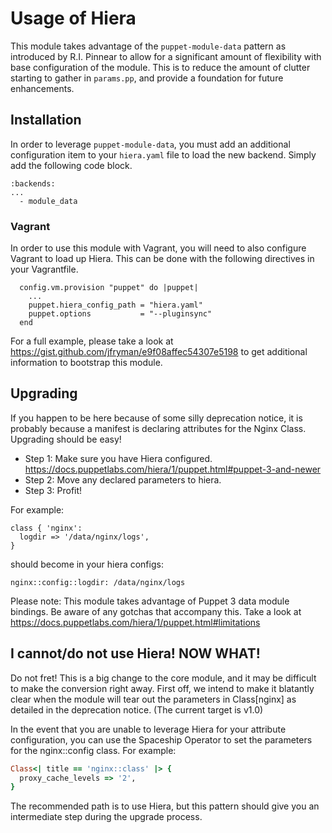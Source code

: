 # Usage of Hiera

This module takes advantage of the `puppet-module-data` pattern as introduced
by R.I. Pinnear to allow for a significant amount of flexibility with base
configuration of the module. This is to reduce the amount of clutter starting
to gather in `params.pp`, and provide a foundation for future enhancements.

## Installation

In order to leverage `puppet-module-data`, you must add an additional
configuration item to your `hiera.yaml` file to load the new backend. Simply
add the following code block.

```
:backends:
...
  - module_data
```

### Vagrant

In order to use this module with Vagrant, you will need to also configure
Vagrant to load up Hiera. This can be done with the following directives
in your Vagrantfile.

```
  config.vm.provision "puppet" do |puppet|
    ...
    puppet.hiera_config_path = "hiera.yaml"
    puppet.options           = "--pluginsync"
  end
```

For a full example, please take a look at https://gist.github.com/jfryman/e9f08affec54307e5198
to get additional information to bootstrap this module.

## Upgrading

If you happen to be here because of some silly deprecation notice, it is
probably because a manifest is declaring attributes for the Nginx Class.
Upgrading should be easy!

* Step 1: Make sure you have Hiera configured. https://docs.puppetlabs.com/hiera/1/puppet.html#puppet-3-and-newer
* Step 2: Move any declared parameters to hiera.
* Step 3: Profit!

For example:

```
class { 'nginx':
  logdir => '/data/nginx/logs',
}
```

should become in your hiera configs:

```
nginx::config::logdir: /data/nginx/logs
```

Please note: This module takes advantage of Puppet 3 data module bindings.
Be aware of any gotchas that accompany this. Take a look at https://docs.puppetlabs.com/hiera/1/puppet.html#limitations

## I cannot/do not use Hiera! NOW WHAT!

Do not fret! This is a big change to the core module, and it may be difficult
to make the conversion right away. First off, we intend to make it blatantly
clear when the module will tear out the parameters in Class[nginx] as
detailed in the deprecation notice. (The current target is v1.0)

In the event that you are unable to leverage Hiera for your attribute configuration, you can use the Spaceship Operator to set the parameters for the nginx::config class. For example:

```ruby
Class<| title == 'nginx::class' |> {
  proxy_cache_levels => '2',
}
```
The recommended path is to use Hiera, but this pattern should give you an intermediate step during the upgrade process.

